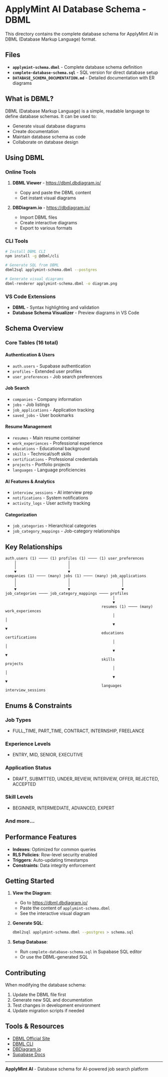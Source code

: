 # ApplyMint AI Database Schema - DBML

This directory contains the complete database schema for ApplyMint AI in DBML (Database Markup Language) format.

## Files

- **`applymint-schema.dbml`** - Complete database schema definition
- **`complete-database-schema.sql`** - SQL version for direct database setup
- **`DATABASE_SCHEMA_DOCUMENTATION.md`** - Detailed documentation with ER diagrams

## What is DBML?

DBML (Database Markup Language) is a simple, readable language to define database schemas. It can be used to:

- Generate visual database diagrams
- Create documentation
- Maintain database schema as code
- Collaborate on database design

## Using DBML

### Online Tools

1. **DBML Viewer** - https://dbml.dbdiagram.io/
   - Copy and paste the DBML content
   - Get instant visual diagrams

2. **DBDiagram.io** - https://dbdiagram.io/
   - Import DBML files
   - Create interactive diagrams
   - Export to various formats

### CLI Tools

```bash
# Install DBML CLI
npm install -g @dbml/cli

# Generate SQL from DBML
dbml2sql applymint-schema.dbml --postgres

# Generate visual diagrams
dbml-renderer applymint-schema.dbml -o diagram.png
```

### VS Code Extensions

- **DBML** - Syntax highlighting and validation
- **Database Schema Visualizer** - Preview diagrams in VS Code

## Schema Overview

### Core Tables (16 total)

#### Authentication & Users
- `auth.users` - Supabase authentication
- `profiles` - Extended user profiles
- `user_preferences` - Job search preferences

#### Job Search
- `companies` - Company information
- `jobs` - Job listings
- `job_applications` - Application tracking
- `saved_jobs` - User bookmarks

#### Resume Management
- `resumes` - Main resume container
- `work_experiences` - Professional experience
- `educations` - Educational background
- `skills` - Technical/soft skills
- `certifications` - Professional credentials
- `projects` - Portfolio projects
- `languages` - Language proficiencies

#### AI Features & Analytics
- `interview_sessions` - AI interview prep
- `notifications` - System notifications
- `activity_logs` - User activity tracking

#### Categorization
- `job_categories` - Hierarchical categories
- `job_category_mappings` - Job-category relationships

## Key Relationships

```
auth.users (1) ──── (1) profiles (1) ──── (1) user_preferences
    │                       │
    │                       │
    ▼                       ▼
companies (1) ──── (many) jobs (1) ──── (many) job_applications
    │                       │                       │
    │                       │                       │
    ▼                       ▼                       ▼
job_categories ──── job_category_mappings ──── profiles
                                                │
                                                ▼
                                           resumes (1) ──── (many) work_experiences
                                                │                       │
                                                ▼                       ▼
                                           educations             certifications
                                                │                       │
                                                ▼                       ▼
                                           skills                 projects
                                                │                       │
                                                ▼                       ▼
                                           languages            interview_sessions
```

## Enums & Constraints

### Job Types
- FULL_TIME, PART_TIME, CONTRACT, INTERNSHIP, FREELANCE

### Experience Levels
- ENTRY, MID, SENIOR, EXECUTIVE

### Application Status
- DRAFT, SUBMITTED, UNDER_REVIEW, INTERVIEW, OFFER, REJECTED, ACCEPTED

### Skill Levels
- BEGINNER, INTERMEDIATE, ADVANCED, EXPERT

### And more...

## Performance Features

- **Indexes**: Optimized for common queries
- **RLS Policies**: Row-level security enabled
- **Triggers**: Auto-updating timestamps
- **Constraints**: Data integrity enforcement

## Getting Started

1. **View the Diagram**:
   - Go to https://dbml.dbdiagram.io/
   - Paste the content of `applymint-schema.dbml`
   - See the interactive visual diagram

2. **Generate SQL**:
   ```bash
   dbml2sql applymint-schema.dbml --postgres > schema.sql
   ```

3. **Setup Database**:
   - Run `complete-database-schema.sql` in Supabase SQL editor
   - Or use the DBML-generated SQL

## Contributing

When modifying the database schema:

1. Update the DBML file first
2. Generate new SQL and documentation
3. Test changes in development environment
4. Update migration scripts if needed

## Tools & Resources

- [DBML Official Site](https://www.dbml.org/)
- [DBML CLI](https://github.com/holistics/dbml)
- [DBDiagram.io](https://dbdiagram.io/)
- [Supabase Docs](https://supabase.com/docs)

---

**ApplyMint AI** - Database schema for AI-powered job search platform